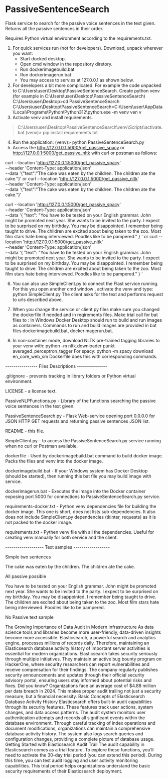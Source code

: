 # PassiveSentenceSearch
Flask service to search for the passive voice sentences in the text given. Returns all the passive sentences in their order.

Requires Python virtual environment according to the requirements.txt.

1. For quick services run (not for developers). Download, unpack wherever you want:
   - Start docked desktop.
   - Open cmd window in the repository diretory.
   - Run dockerimagebuild.bat
   - Run dockerimagerun.bat
   - You may access to servies at 127.0.0.1 as shown below.
2. For developers a bit more complicated. For example the code unpacked to C:\Users\user\Desktop\PassiveSentenceSearch.
Create python venv (for example in C:\Users\user\Desktop\PassiveSentenceSearch)
C:\Users\user\Desktop>cd PassiveSentenceSearch
C:\Users\user\Desktop\PassiveSentenceSearch>C:\Users\user\AppData\Local\Programs\Python\Python312\python.exe -m venv ven
v
3. Activate venv and install requirements.
> C:\Users\user\Desktop\PassiveSentenceSearch\venv\Scripts\activate.bat
(venv)> pip install requirements.txt
4. Run the application:
(venv)> python PassiveSentenceSearch.py
5. Access the http://127.0.0.1:5000/get_passive_spacy or http://127.0.0.1:5000/get_passive_nltk
with curl or postman as follows:

curl --location 'http://127.0.0.1:5000/get_passive_spacy' \
--header 'Content-Type: application/json' \
--data '{"text":"The cake was eaten by the children. The children ate the cake."}'
or
curl --location 'http://127.0.0.1:5000/get_passive_nltk' \
--header 'Content-Type: application/json' \
--data '{"text":"The cake was eaten by the children. The children ate the cake."}'

curl --location 'http://127.0.0.1:5000/get_passive_spacy' \
--header 'Content-Type: application/json' \
--data '{
  "text": "You have to be tested on your English grammar. John might be promoted next year. She wants to be invited to the party. I expect to be surprised on my birthday. You may be disappointed. I remember being taught to drive. The children are excited about being taken to the zoo. Most film stars hate being interviewed. Poodles like to be pampered."
}
'
or
curl --location 'http://127.0.0.1:5000/get_passive_nltk' \
--header 'Content-Type: application/json' \
--data '{
  "text": "You have to be tested on your English grammar. John might be promoted next year. She wants to be invited to the party. I expect to be surprised on my birthday. You may be disappointed. I remember being taught to drive. The children are excited about being taken to the zoo. Most film stars hate being interviewed. Poodles like to be pampered."
}
'

6. You can also use SimpleClient.py to connect the Flast service running.
For this you open another cmd window , activate the venv and type:
python SimpleClient.py
The client asks for the text and performs request to urls described above.

7. When you change the service or client py files make sure you changed the dockerfile if needed and
in reqirements files.
Make trial call for bat files to :
In Windows Docker Desktop should run to build and run images as containers. Commands to run and build images
are provided in bat files dockerimagebuild.bat, dockerimagerun.bat.

8. In non-container mode, download NLTK pre-trained tagging libraries to your venv with:
python -m nltk.downloader punkt averaged_perceptron_tagger
For spacy:
python -m spacy download en_core_web_sm
Dockerfile does this with corresponding commands.

---------------- Files Descriptions ---------------

.gitignore - prevents tracking in library folders or Python virtual environment.

LICENSE - a license text.

PassiveNLPFunctions.py - Library of the functions searching the passive voice sentences in the text given.

PassiveSentenceSearch.py - Flask Web-service opening port 0.0.0.0 for JSON HTTP GET requests and returning passive sentences JSON list.

README - this file.

SimpleClient.py - to access the PassiveSentenceSearch.py service running when no curl or Postman available.

dockerfile - Used by dockerimagebuild.bat command to build docker image. Packs the files and venv into the docker image.

dockerimagebuild.bat - If your Windows system has Docker Desktop (should be started), then running this bat file you may build image with service.

dockerimagerun.bat - Executes the image into the Docker container exposing port 5000 for connections to PassiveSentenceSearch.py service.

requirements-docker.txt - Python venv dependencies file for building the docker image. This one is short, does not lists sub-dependencies.
                          It also does not include SimpleClient.py dependencies (tkinter, requests) as it is not packed to the docker image.

requirements.txt - Pythen venv file with all the dependencies. Useful for creating venv manually for both service and the client.

------------------- Text samples ------------------

Simple two sentences

The cake was eaten by the children. The children ate the cake.

All passive possible

You have to be tested on your English grammar. John might be promoted next year.
She wants to be invited to the party. I expect to be surprised on my birthday.
You may be disappointed. I remember being taught to drive. The children are excited
about being taken to the zoo. Most film stars hate being interviewed. Poodles like
to be pampered.

No Passive text sample

The Growing Importance of Data Audit in Modern Infrastructure
As data science tools and libraries become more user-friendly, data-driven
insights become more accessible. Elasticsearch, a powerful search and analytics
engine, processes millions of records daily. Therefore, maintaining an Elasticsearch
database activity history of important server activities is essential for modern
organizations.
Elasticsearch takes security seriously through multiple initiatives. They maintain
an active bug bounty program on HackerOne, where security researchers can report
vulnerabilities and receive compensation for their findings. The company regularly
publishes security announcements and updates through their official security advisory
portal, ensuring users stay informed about potential risks and fixes.
Did you know? Organizations face an average cost of $4.88 million per data breach
in 2024. This makes proper audit trailing not just a security measure, but a
financial necessity.
Basic Concepts of Elasticsearch Database Activity History
Elasticsearch offers built-in audit capabilities through its security features. These
features track user actions, system changes, and data access patterns. The audit
system monitors user authentication attempts and records all significant events
within the database environment. Through careful tracking of index operations and
document modifications, organizations can maintain a comprehensive database activity
history. The system also logs search queries and configuration changes, providing a
complete picture of database usage.
Getting Started with Elasticsearch Audit Trail
The audit capability in Elasticsearch comes as a trial feature. To explore these
functions, you’ll need to activate the 30-day trial period (you can extend this
period). During this time, you can test audit logging and user activity monitoring
capabilities. This trial period helps organizations understand the basic security
requirements of their Elasticsearch deployment.
